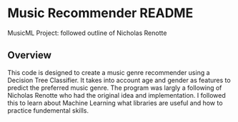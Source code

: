 
# Music Recommender README
MusicML Project: followed outline of Nicholas Renotte


## Overview

This code is designed to create a music genre recommender using a Decision Tree Classifier. It takes into account age and gender as features to predict the preferred music genre. The program was largly a following of Nicholas Renotte who had the original idea and implementation. I followed this to learn about Machine Learning what libraries are useful and how to practice fundemental skills.

